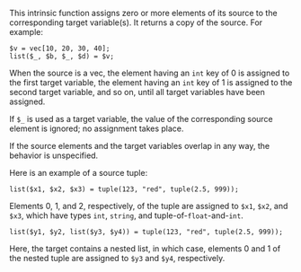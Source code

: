 This intrinsic function assigns zero or more elements of its source to the corresponding target variable(s). It returns a copy of the source.  For example:

```Hack
$v = vec[10, 20, 30, 40];
list($_, $b, $_, $d) = $v;
```

When the source is a vec, the element having an `int` key of 0 is assigned to the first target variable, the element having an `int` key
of 1 is assigned to the second target variable, and so on, until all target variables have been assigned.

If `$_` is used as a target variable, the value of the corresponding source element is ignored; no assignment takes place.

If the source elements and the target variables overlap in any way, the behavior is unspecified.

Here is an example of a source tuple:

```Hack
list($x1, $x2, $x3) = tuple(123, "red", tuple(2.5, 999));
```

Elements 0, 1, and 2, respectively, of the tuple are assigned to `$x1`, `$x2`, and `$x3`, which have types `int`, `string`, and tuple-of-`float`-and-`int`.

```Hack
list($y1, $y2, list($y3, $y4)) = tuple(123, "red", tuple(2.5, 999));
```

Here, the target contains a nested list, in which case, elements 0 and 1 of the nested tuple are assigned to `$y3` and `$y4`, respectively.
